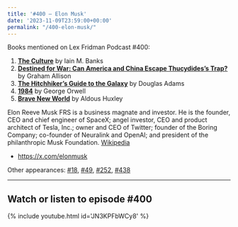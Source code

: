 ```yaml
---
title: '#400 – Elon Musk'
date: '2023-11-09T23:59:00+00:00'
permalink: "/400-elon-musk/"
---
```


Books mentioned on Lex Fridman Podcast #400:

1. <b><a href="https://amzn.to/40xG1MU" target="_blank" rel="sponsored noopener noreferrer">The Culture</a></b> by Iain M. Banks
2. <b><a href="https://amzn.to/3ug4dYo" target="_blank" rel="sponsored noopener noreferrer">Destined for War: Can America and China Escape Thucydides’s Trap?</a></b> by Graham Allison
3. <b><a href="https://amzn.to/3QDhD8f" target="_blank" rel="sponsored noopener noreferrer">The Hitchhiker’s Guide to the Galaxy</a></b> by Douglas Adams
4. <b><a href="https://amzn.to/3FXeniU" target="_blank" rel="sponsored noopener noreferrer">1984</a></b> by George Orwell
5. <b><a href="https://amzn.to/49uTeKF" target="_blank" rel="sponsored noopener noreferrer">Brave New World</a></b> by Aldous Huxley

<!--more-->

Elon Reeve Musk FRS is a business magnate and investor. He is the founder, CEO and chief engineer of SpaceX; angel investor, CEO and product architect of Tesla, Inc.; owner and CEO of Twitter; founder of the Boring Company; co-founder of Neuralink and OpenAI; and president of the philanthropic Musk Foundation. <a href="https://en.wikipedia.org/wiki/Elon_Musk" target="_blank">Wikipedia</a>

- <a href="https://x.com/elonmusk" target="_blank">https://x.com/elonmusk</a>

Other appearances: [\#18](/18-elon-musk/), [\#49](/49-elon-musk/), [\#252](/252-elon-musk/), [\#438](/438-neuralink/)

- - - - - -

## Watch or listen to episode #400

{% include youtube.html id='JN3KPFbWCy8' %}